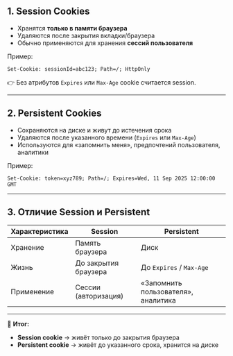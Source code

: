 ## 1. Session Cookies
- Хранятся **только в памяти браузера**  
- Удаляются после закрытия вкладки/браузера  
- Обычно применяются для хранения **сессий пользователя**  

Пример:
```http
Set-Cookie: sessionId=abc123; Path=/; HttpOnly
```

👉 Без атрибутов `Expires` или `Max-Age` cookie считается session.

---

## 2. Persistent Cookies

- Сохраняются на диске и живут до истечения срока
- Удаляются после указанного времени (`Expires` или `Max-Age`)
- Используются для «запомнить меня», предпочтений пользователя, аналитики

Пример:

```http
Set-Cookie: token=xyz789; Path=/; Expires=Wed, 11 Sep 2025 12:00:00 GMT
```

---

## 3. Отличие Session и Persistent

| Характеристика | Session              | Persistent                          |
| -------------- | -------------------- | ----------------------------------- |
| Хранение       | Память браузера      | Диск                                |
| Жизнь          | До закрытия браузера | До `Expires` / `Max-Age`            |
| Применение     | Сессии (авторизация) | «Запомнить пользователя», аналитика |

---

🔑 **Итог:**

- **Session cookie** → живёт только до закрытия браузера
- **Persistent cookie** → живёт до указанного срока, хранится на диске